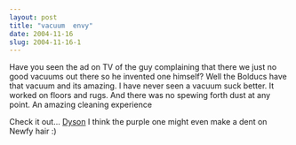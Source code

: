 ```yaml
---
layout: post
title: "vacuum  envy"
date: 2004-11-16
slug: 2004-11-16-1
---
```


Have you seen the ad on TV of the guy complaining that there we just no good vacuums out there so he invented one himself? Well the Bolducs have that vacuum and its amazing.  I have never seen a vacuum suck better.  It worked on floors and rugs.  And there was no spewing forth dust at any point.  An amazing cleaning experience

Check it out... [Dyson](http://www.dyson.com/range/range.asp)   I think the purple one might even make a dent on Newfy hair :)  
